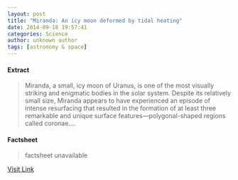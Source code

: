 ```yaml
---
layout: post
title: "Miranda: An icy moon deformed by tidal heating"
date: 2014-09-18 19:57:41
categories: Science
author: unknown author
tags: [astronomy & space]
---
```



#### Extract
>Miranda, a small, icy moon of Uranus, is one of the most visually striking and enigmatic bodies in the solar system. Despite its relatively small size, Miranda appears to have experienced an episode of intense resurfacing that resulted in the formation of at least three remarkable and unique surface features—polygonal-shaped regions called coronae....

#### Factsheet
>factsheet unavailable

[Visit Link](http://phys.org/news330274655.html)


